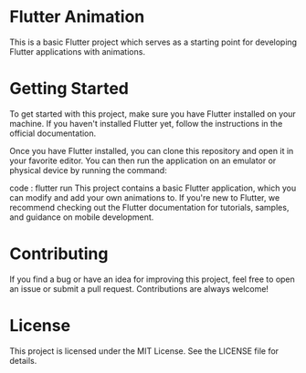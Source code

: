 # Flutter Animation
This is a basic Flutter project which serves as a starting point for developing Flutter applications with animations.

# Getting Started
To get started with this project, make sure you have Flutter installed on your machine. If you haven't installed Flutter yet, follow the instructions in the official documentation.

Once you have Flutter installed, you can clone this repository and open it in your favorite editor. You can then run the application on an emulator or physical device by running the command:


   code : flutter run
This project contains a basic Flutter application, which you can modify and add your own animations to. If you're new to Flutter, we recommend checking out the Flutter documentation for tutorials, samples, and guidance on mobile development.

# Contributing
If you find a bug or have an idea for improving this project, feel free to open an issue or submit a pull request. Contributions are always welcome!

# License
This project is licensed under the MIT License. See the LICENSE file for details.